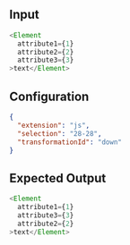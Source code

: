 
## Input
```javascript input
<Element
  attribute1={1}
  attribute2={2}
  attribute3={3}
>text</Element>
```

## Configuration
```json configuration
{
  "extension": "js",
  "selection": "28-28",
  "transformationId": "down"
}
```

## Expected Output
```javascript expected output
<Element
  attribute1={1}
  attribute3={3}
  attribute2={2}
>text</Element>
```
